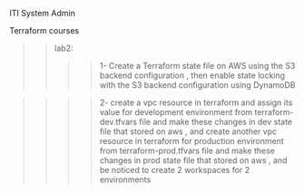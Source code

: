 ITI System Admin

Terraform courses

>> lab2:
>>>> 1- Create a Terraform state file on AWS using the S3 backend configuration , then enable state locking with the S3 backend configuration using DynamoDB

>>>> 2- create a vpc resource in terraform and assign its value for development environment from terraform-dev.tfvars  file and make these changes in dev state file that stored on aws , and create another vpc resource in terraform for production environment from terraform-prod.tfvars file and make these changes in prod state file that stored on aws , and be noticed to create 2 workspaces for 2 environments
